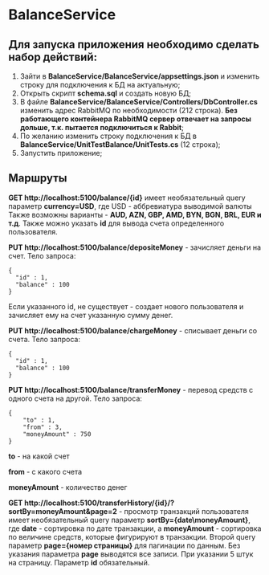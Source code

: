 # BalanceService

## Для запуска приложения необходимо сделать набор действий:
1. Зайти в **BalanceService/BalanceService/appsettings.json** и изменить строку для подключения к БД на актуальную;
2. Открыть скрипт **schema.sql** и создать новую БД;
3. В файле **BalanceService/BalanceService/Controllers/DbController.cs** изменить адрес RabbitMQ по необходимости (212 строка). **Без работающего контейнера RabbitMQ сервер отвечает на запросы дольше, т.к. пытается подключиться к Rabbit**;
4. По желанию изменить строку подключения к БД в **BalanceService/UnitTestBalance/UnitTests.cs** (12 строка);
5. Запустить приложение;

## Маршруты

**GET http://localhost:5100/balance/{id}** имеет необязательный query параметр **currency=USD**, где USD - аббревиатура выводимой валюты
Также возможны варианты - **AUD, AZN, GBP, AMD, BYN, BGN, BRL, EUR и т.д**.
Также можно указать **id** для вывода счета определенного пользователя.

**PUT http://localhost:5100/balance/depositeMoney** - зачисляет деньги на счет.
Тело запроса:

```
{
  "id" : 1,
  "balance" : 100
}
```

Если указанного id, не существует - создает нового пользователя и зачисляет ему на счет указанную сумму денег. 

**PUT http://localhost:5100/balance/chargeMoney** - списывает деньги со счета.
Тело запроса:

```
{
  "id" : 1,
  "balance" : 100
}
```

**PUT http://localhost:5100/balance/transferMoney** - перевод средств с одного счета на другой.
Тело запроса:

```
{
    "to" : 1,
    "from" : 3,
    "moneyAmount" : 750
}
```

**to** - на какой счет

**from** - с какого счета

**moneyAmount** - количество денег

**GET http://localhost:5100/transferHistory/{id}/?sortBy=moneyAmount&page=2** - просмотр транзакций пользователя имеет необязательный query параметр **sortBy={date\moneyAmount}**, 
где **date** - сортировка по дате транзакции, а **moneyAmount** - сортировка по величине средств, которые фигурируют в транзакции.
Второй query параметр **page={номер страницы}** для пагинации по данным. Без указания параметра **page** выводятся все записи. При указании 5 штук на страницу.
Параметр **id** обязательный.

        

